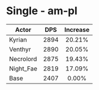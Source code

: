 # Single - am-pl
| Actor | DPS | Increase |
|---|:---:|:---:|
|Kyrian|2894|20.21%|
|Venthyr|2890|20.05%|
|Necrolord|2875|19.43%|
|Night_Fae|2819|17.09%|
|Base|2407|0.00%|
